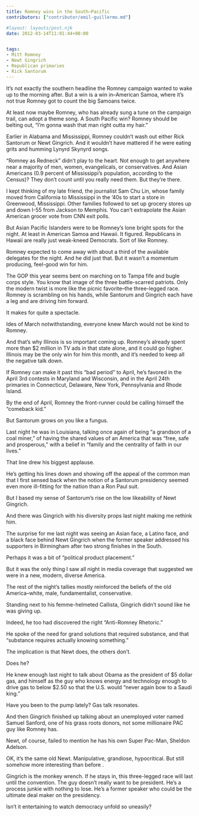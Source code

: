 ```yaml
---
title: Romney wins in the South–Pacific
contributors: ["contributor/emil-guillermo.md"]

#layout: layouts/post.njk
date: 2012-03-14T11:01:44+00:00


tags:
- Mitt Romney
- Newt Gingrich
- Republican primaries
- Rick Santorum
---
```


It’s not exactly the southern headline the Romney campaign wanted to wake up to
the morning after. But a win is a win in–American Samoa, where it’s not true
Romney got to count the big Samoans twice.

At least now maybe Romney, who has already sung a tune on the campaign trail,
can adopt a theme song. A South Pacific win? Romney should be belting out, “I’m
gonna wash that man right outta my hair.”

Earlier in Alabama and Mississippi, Romney couldn’t wash out either Rick
Santorum or Newt Gingrich. And it wouldn’t have mattered if he were eating grits
and humming Lynyrd Skynyrd songs.

“Romney as Redneck” didn’t play to the heart. Not enough to get anywhere near a
majority of men, women, evangelicals, or conservatives.  And Asian Americans
(0.9 percent of Mississippi’s population, according to the Census)?  They don’t
count until you really need them. But they’re there.

I kept thinking of my late friend, the journalist Sam Chu Lin, whose family
moved from California to Mississippi in the ’40s to start a store in Greenwood,
Mississippi. Other families followed to set up grocery stores up and down I-55
from Jackson to Memphis. You can’t extrapolate the Asian American grocer vote
from CNN exit polls.

But Asian Pacific Islanders were to be Romney’s lone bright spots for the night.
At least in American Samoa and Hawaii. It figured. Republicans in Hawaii are
really just weak-kneed Democrats. Sort of like Romney.

Romney expected to come away with about a third of the available delegates for
the night. And he did just that. But it wasn’t a momentum producing, feel-good
win for him.

The GOP this year seems bent on marching on to Tampa fife and bugle corps style.
You know that image of the three battle-scarred patriots. Only the modern twist
is more like the picnic favorite–the three-legged race. Romney is scrambling on
his hands, while Santorum and Gingrich each have a leg and are driving him
forward.

It makes for quite a spectacle.

Ides of March notwithstanding, everyone knew March would not be kind to Romney.

And that’s why Illinois is so important coming up. Romney’s already spent more
than $2 million in TV ads in that state alone, and it could go higher. Illinois
may be the only win for him this month, and it’s needed to keep all the negative
talk down.

If Romney can make it past this “bad period” to April, he’s favored in the April
3rd contests in Maryland and Wisconsin, and in the April 24th primaries in
Connecticut, Delaware, New York, Pennsylvania and Rhode Island.

By the end of April, Romney the front-runner could be calling himself the
“comeback kid.”

But Santorum grows on you like a fungus.

Last night he was in Louisiana, talking once again of being “a grandson of a
coal miner,” of having the shared values of an America that was “free, safe and
prosperous,” with a belief in “family and the centrality of faith in our lives.”

That line drew his biggest applause.

He’s getting his lines down and showing off the appeal of the common man that I
first sensed back when the notion of a Santorum presidency seemed even more
ill-fitting for the nation than a Ron Paul suit.

But I based my sense of Santorum’s rise on the low likeability of Newt Gingrich.

And there was Gingrich with his diversity props last night making me rethink
him.

The surprise for me last night was seeing an Asian face, a Latino face, and a
black face behind Newt Gingrich when the former speaker addressed his supporters
in Birmingham after two strong finishes in the South.

Perhaps it was a bit of “political product placement.”

But it was the only thing I saw all night in media coverage that suggested we
were in a new, modern, diverse America.

The rest of the night’s tallies mostly reinforced the beliefs of the old
America–white, male, fundamentalist, conservative.

Standing next to his femme-helmeted Callista, Gingrich didn’t sound like he was
giving up.

Indeed, he too had discovered the right “Anti-Romney Rhetoric.”

He spoke of the need for grand solutions that required substance, and that
“substance requires actually knowing something.”

The implication is that Newt does, the others don’t.

Does he?

He knew enough last night to talk about Obama as the president of $5 dollar gas,
and himself as the guy who knows energy and technology enough to drive gas to
below $2.50 so that the U.S. would “never again bow to a Saudi king.”

Have you been to the pump lately? Gas talk resonates.

And then Gingrich finished up talking about an unemployed voter named Samuel
Sanford, one of his grass roots donors, not some millionaire PAC guy like Romney
has.

Newt, of course, failed to mention he has his own Super Pac-Man, Sheldon
Adelson.

OK, it’s the same old Newt. Manipulative, grandiose, hypocritical. But still
somehow more interesting than before .

Gingrich is the monkey wrench. If he stays in, this three-legged race will last
until the convention. The guy doesn’t really want to be president. He’s a
process junkie with nothing to lose. He’s a former speaker who could be the
ultimate deal maker on the presidency.

Isn’t it entertaining to watch democracy unfold so uneasily?
